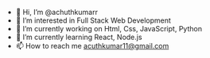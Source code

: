 - 👋 Hi, I’m @achuthkumarr
- 👀 I’m interested in Full Stack Web Development
- 🔭 I’m currently working on Html, Css, JavaScript, Python
- 🌱 I’m currently learning React, Node.js
- 📫 How to reach me acuthkumar11@gmail.com

<!---
achuthkumarr/achuthkumarr is a ✨ special ✨ repository because its `README.md` (this file) appears on your GitHub profile.
You can click the Preview link to take a look at your changes.
--->
